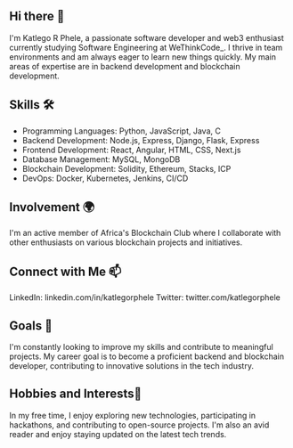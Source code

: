 ## Hi there 👋

I'm Katlego R Phele, a passionate software developer and web3 enthusiast currently studying Software Engineering at WeThinkCode_. I thrive in team environments and am always eager to learn new things quickly. My main areas of expertise are in backend development and blockchain development.

## Skills 🛠️
- Programming Languages: Python, JavaScript, Java, C
- Backend Development: Node.js, Express, Django, Flask, Express
- Frontend Development: React, Angular, HTML, CSS, Next.js
- Database Management: MySQL, MongoDB
- Blockchain Development: Solidity, Ethereum, Stacks, ICP
- DevOps: Docker, Kubernetes, Jenkins, CI/CD


## Involvement 🌍 
I'm an active member of Africa's Blockchain Club where I collaborate with other enthusiasts on various blockchain projects and initiatives.

## Connect with Me 📫 
LinkedIn: linkedin.com/in/katlegorphele
Twitter: twitter.com/katlegorphele

## Goals 🎯
I'm constantly looking to improve my skills and contribute to meaningful projects. My career goal is to become a proficient backend and blockchain developer, contributing to innovative solutions in the tech industry.

## Hobbies and Interests🧩  
In my free time, I enjoy exploring new technologies, participating in hackathons, and contributing to open-source projects. I'm also an avid reader and enjoy staying updated on the latest tech trends.



<!--
**katlegorphele/katlegorphele** is a ✨ _special_ ✨ repository because its `README.md` (this file) appears on your GitHub profile.

Here are some ideas to get you started:

- 🔭 I’m currently working on ...
- 🌱 I’m currently learning ...
- 👯 I’m looking to collaborate on ...
- 🤔 I’m looking for help with ...
- 💬 Ask me about ...
- 📫 How to reach me: ...
- 😄 Pronouns: ...
- ⚡ Fun fact: ...
-->
